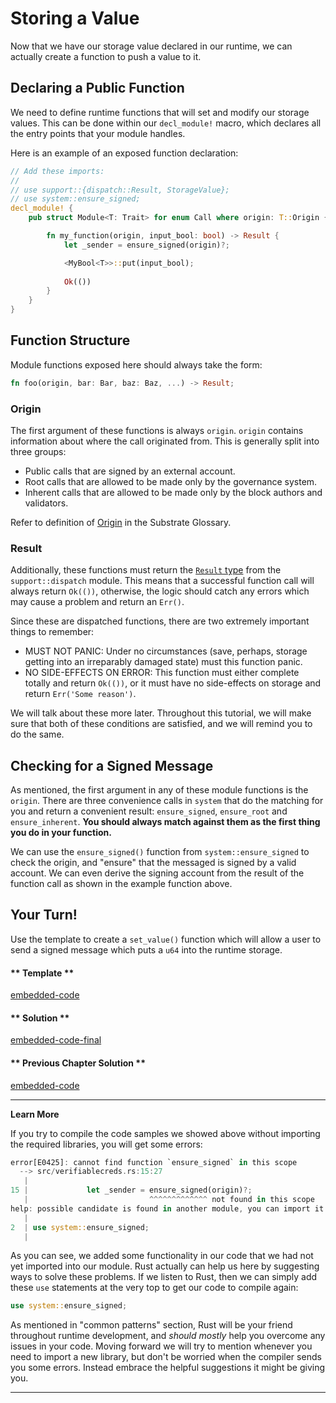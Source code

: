 Storing a Value
===

Now that we have our storage value declared in our runtime, we can actually create a function to push a value to it.

## Declaring a Public Function

We need to define runtime functions that will set and modify our storage values. This can be done within our `decl_module!` macro, which declares all the entry points that your module handles.

Here is an example of an exposed function declaration:

```rust
// Add these imports: 
//
// use support::{dispatch::Result, StorageValue};
// use system::ensure_signed;
decl_module! {
    pub struct Module<T: Trait> for enum Call where origin: T::Origin {

        fn my_function(origin, input_bool: bool) -> Result {
            let _sender = ensure_signed(origin)?;

            <MyBool<T>>::put(input_bool);
            
            Ok(())
        }
    }
}
```

## Function Structure

Module functions exposed here should always take the form:

```rust
fn foo(origin, bar: Bar, baz: Baz, ...) -> Result;
```

### Origin

The first argument of these functions is always `origin`. `origin` contains information about where the call originated from. This is generally split into three groups:

- Public calls that are signed by an external account.
- Root calls that are allowed to be made only by the governance system.
- Inherent calls that are allowed to be made only by the block authors and validators.

Refer to definition of [Origin](https://substrate.dev/docs/en/overview/glossary/#origin) in the Substrate Glossary.

### Result

Additionally, these functions must return the [`Result` type](https://crates.parity.io/srml_support/dispatch/result/index.html) from the `support::dispatch` module. This means that a successful function call will always return `Ok(())`, otherwise, the logic should catch any errors which may cause a problem and return an `Err()`.

Since these are dispatched functions, there are two extremely important things to remember:

- MUST NOT PANIC: Under no circumstances (save, perhaps, storage getting into an irreparably damaged state) must this function panic.
- NO SIDE-EFFECTS ON ERROR: This function must either complete totally and return `Ok(())`, or it must have no side-effects on storage and return `Err('Some reason')`.

We will talk about these more later. Throughout this tutorial, we will make sure that both of these conditions are satisfied, and we will remind you to do the same.

## Checking for a Signed Message

As mentioned, the first argument in any of these module functions is the `origin`. There are three convenience calls in `system` that do the matching for you and return a convenient result: `ensure_signed`, `ensure_root` and `ensure_inherent`. **You should always match against them as the first thing you do in your function.**

We can use the `ensure_signed()` function from `system::ensure_signed` to check the origin, and "ensure" that the messaged is signed by a valid account. We can even derive the signing account from the result of the function call as shown in the example function above.

## Your Turn!

Use the template to create a `set_value()` function which will allow a user to send a signed message which puts a `u64` into the runtime storage.

<!-- tabs:start -->

#### ** Template **

[embedded-code](../assets/1.3-template.rs ':include :type=code embed-template')

#### ** Solution **

[embedded-code-final](../assets/1.3-finished-code.rs ':include :type=code embed-final')

#### ** Previous Chapter Solution **

[embedded-code](../assets/1.2-finished-code.rs ':include :type=code embed-previous')

<!-- tabs:end -->

---
**Learn More**

If you try to compile the code samples we showed above without importing the required libraries, you will get some errors:

```rust
error[E0425]: cannot find function `ensure_signed` in this scope
  --> src/verifiablecreds.rs:15:27
   |
15 |             let _sender = ensure_signed(origin)?;
   |                           ^^^^^^^^^^^^^ not found in this scope
help: possible candidate is found in another module, you can import it into scope
   |
2  | use system::ensure_signed;
   |
```

As you can see, we added some functionality in our code that we had not yet imported into our module. Rust actually can help us here by suggesting ways to solve these problems. If we listen to Rust, then we can simply add these `use` statements at the very top to get our code to compile again:

```rust
use system::ensure_signed;
```

As mentioned in "common patterns" section, Rust will be your friend throughout runtime development, and *should mostly* help you overcome any issues in your code. Moving forward we will try to mention whenever you need to import a new library, but don't be worried when the compiler sends you some errors. Instead embrace the helpful suggestions it might be giving you.

---
